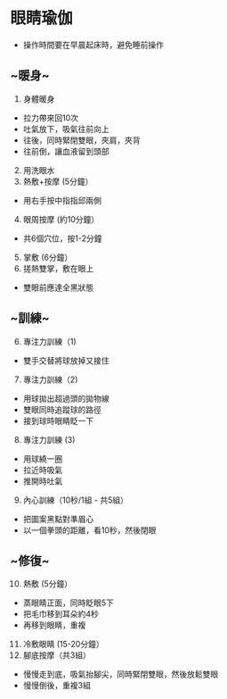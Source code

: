 # 眼睛瑜伽

- 操作時間要在早晨起床時，避免睡前操作


## ~暖身~
1. 身體暖身
- 拉力帶來回10次
- 吐氣放下，吸氣往前向上
- 往後，同時緊閉雙眼，夾肩，夾背
- 往前倒，讓血液留到頭部
2. 用洗眼水
3. 熱敷+按摩 (5分鐘）
- 用右手按中指指邱兩側
4. 眼周按摩 (約10分鐘）
- 共6個穴位，按1-2分鐘
5. 掌敷 (6分鐘）
6. 搓熱雙掌，敷在眼上
- 雙眼前應達全黑狀態

## ~訓練~
6. 專注力訓練（1)
- 雙手交替將球放掉又接住
7. 專注力訓練（2)
- 用球拋出超過頭的拋物線
- 雙眼同時追蹤球的路徑
- 接到球時眼睛眨一下
8. 專注力訓練 (3)
- 用球繞一圈
- 拉近時吸氣
- 推開時吐氣
9. 內心訓練（10秒/1組 - 共5組）
- 把圖案黑點對準眉心
- 以一個拳頭的距離，看10秒，然後閉眼

## ~修復~
10. 熱敷 (5分鐘）
- 蒸眼睛正面，同時眨眼5下
- 把毛巾移到耳朵約4秒
- 再移到眼睛，重複
11. 冷敷眼睛 (15-20分鐘）
12. 腳底按摩（共3組）
- 慢慢走到底，吸氣抬腳尖，同時緊閉雙眼，然後放鬆雙眼
- 慢慢倒後，重複3組

